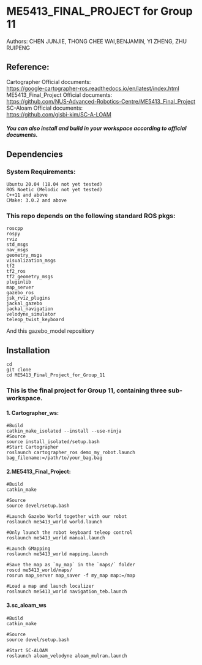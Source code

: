 # ME5413_FINAL_PROJECT for Group 11  

Authors: CHEN JUNJIE, THONG CHEE WAI,BENJAMIN, YI ZHENG, ZHU RUIPENG

## Reference:  

Cartographer Official documents:  
https://google-cartographer-ros.readthedocs.io/en/latest/index.html  
ME5413_Final_Project Official documents:  
https://github.com/NUS-Advanced-Robotics-Centre/ME5413_Final_Project  
SC-Aloam Official documents:  
https://github.com/gisbi-kim/SC-A-LOAM  

##### You can also install and build in your workspace according to official documents.

## Dependencies

### System Requirements:

    Ubuntu 20.04 (18.04 not yet tested)
    ROS Noetic (Melodic not yet tested)
    C++11 and above
    CMake: 3.0.2 and above
    
### This repo depends on the following standard ROS pkgs:

    roscpp
    rospy
    rviz
    std_msgs
    nav_msgs
    geometry_msgs
    visualization_msgs
    tf2
    tf2_ros
    tf2_geometry_msgs
    pluginlib
    map_server
    gazebo_ros
    jsk_rviz_plugins
    jackal_gazebo
    jackal_navigation
    velodyne_simulator
    teleop_twist_keyboard

And this gazebo_model repositiory  

## Installation   

    cd  
    git clone  
    cd ME5413_Final_Project_for_Group_11   

### This is the final project for Group 11, containing three sub-workspace.
#### 1. Cartographer_ws:

    #Build
    catkin_make_isolated --install --use-ninja
    #Source
    source install_isolated/setup.bash
    #Start Cartographer
    roslaunch cartographer_ros demo_my_robot.launch bag_filename:=/path/to/your_bag.bag

#### 2.ME5413_Final_Project:
 
    #Build  
    catkin_make  
    
    #Source  
    source devel/setup.bash  
    
    #Launch Gazebo World together with our robot  
    roslaunch me5413_world world.launch  
    
    #Only launch the robot keyboard teleop control  
    roslaunch me5413_world manual.launch  
    
    #Launch GMapping  
    roslaunch me5413_world mapping.launch  
    
    #Save the map as `my_map` in the `maps/` folder  
    roscd me5413_world/maps/    
    rosrun map_server map_saver -f my_map map:=/map  
    
    #Load a map and launch localizer  
    roslaunch me5413_world navigation_teb.launch  

#### 3.sc_aloam_ws

    #Build  
    catkin_make  
    
    #Source
    source devel/setup.bash  
    
    #Start SC-ALOAM  
    roslaunch aloam_velodyne aloam_mulran.launch   


   

